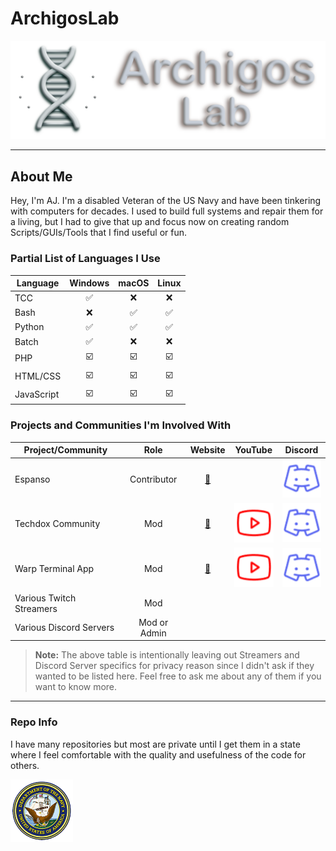 # ArchigosLab

<picture>
  <source
    media="(prefers-color-scheme: dark)"
    srcset="logos/archigoslab.png"
  >
  <source
    media="(prefers-color-scheme: light)"
    srcset="logos/archigoslab.png"
  >
  <img
    alt="ArchigosLab Logo"
    src="logos/archigoslab.png"
  >
</picture>

---

## About Me

Hey, I'm AJ. I'm a disabled Veteran of the US Navy and have been tinkering with computers for decades. I used to build full systems and repair them for a living, but I had to give that up and focus now on creating random Scripts/GUIs/Tools that I find useful or fun.

### Partial List of Languages I Use

| Language   | Windows | macOS | Linux |
| ---------- | :-----: | :---: | :---: |
| TCC        | ✅ | ❌ | ❌ |
| Bash       | ❌ | ✅ | ✅ |
| Python     | ✅ | ✅ | ✅ |
| Batch      | ✅ | ❌ | ❌ |
| PHP        | ☑️ | ☑️ | ☑️ |
| HTML/CSS   | ☑️ | ☑️ | ☑️ |
| JavaScript | ☑️ | ☑️ | ☑️ |

### Projects and Communities I'm Involved With

| Project/Community | Role | Website | YouTube | Discord |
| ----------------- | :--: | :-----: | ------- | ------- |
| Espanso | Contributor | [🔗](https://espanso.org) |  | [![DiscordLogo](logos/discord.png)](https://discord.gg/DwFEvjPP) |
| Techdox Community | Mod  | [🔗](https://techdox.nz) | [![YouTubeLogo](logos/youtube.png)](https://www.youtube.com/@Techdox) | [![DiscordLogo](logos/discord.png)](https://discord.gg/nv699apS) |
| Warp Terminal App | Mod  | [🔗](https://warp.dev) | [![YouTubeLogo](logos/youtube.png)](https://www.youtube.com/@warpdotdev) | [![DiscordLogo](logos/discord.png)](https://discord.com/invite/warpdotdev) |
| Various Twitch Streamers |  Mod  | | | |
| Various Discord Servers  | Mod or Admin | | | |

> **Note:** The above table is intentionally leaving out Streamers and Discord Server specifics for privacy reason since I didn't ask if they wanted to be listed here. Feel free to ask me about any of them if you want to know more.

---

### Repo Info

I have many repositories but most are private until I get them in a state where I feel comfortable with the quality and usefulness of the code for others.

<img src="logos/navy.png" height="100px" />
